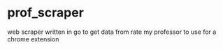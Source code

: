 # prof_scraper
web scraper written in go to 
get data from rate my professor to use for 
a chrome extension
